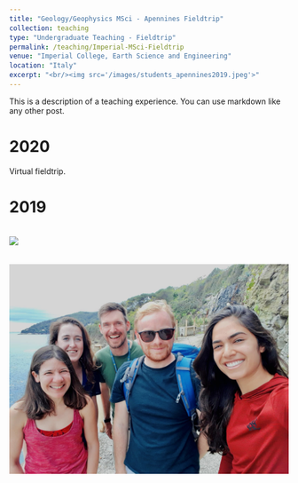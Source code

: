 ```yaml
---
title: "Geology/Geophysics MSci - Apennines Fieldtrip"
collection: teaching
type: "Undergraduate Teaching - Fieldtrip"
permalink: /teaching/Imperial-MSci-Fieldtrip
venue: "Imperial College, Earth Science and Engineering"
location: "Italy"
excerpt: "<br/><img src='/images/students_apennines2019.jpeg'>"
---
```


This is a description of a teaching experience. You can use markdown like any other post.

2020
======

Virtual fieldtrip.

2019
======

<br/><img src='/images/students_apennines2019.jpeg'>

<br/><img src='/images/staff_apennines2019.jpeg'>

